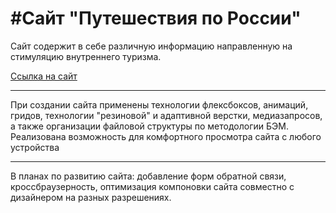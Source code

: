 #Сайт "Путешествия по России"
=============================================================

Сайт содержит в себе различную информацию направленную на стимуляцию внутреннего туризма.

[Ссылка на сайт](https://iliyasadovoy.github.io/russian-travel/ "Путешествия по России")

**************************************************************
При создании сайта применены технологии флексбоксов, анимаций, гридов, технологии "резиновой" и адаптивной верстки, медиазапросов, а также организации файловой структуры по методологии БЭМ. Реализована возможность для комфортного просмотра сайта с любого устройства
**************************************************************
В планах по развитию сайта: добавление форм обратной связи, кроссбраузерность, оптимизация компоновки сайта совместно с дизайнером на разных разрешениях.


